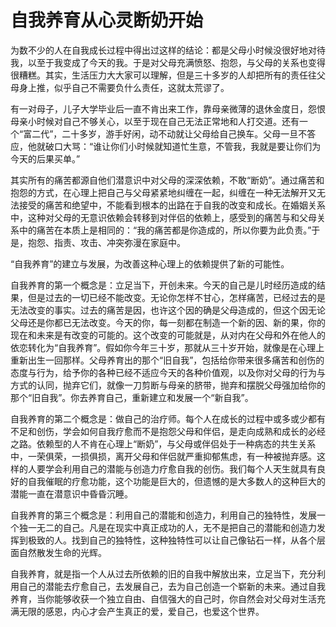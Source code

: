 # 自我养育从心灵断奶开始

为数不少的人在自我成长过程中得出过这样的结论：都是父母小时候没很好地对待我，以至于我变成了今天的我。于是对父母充满愤怒、抱怨，与父母的关系也变得很糟糕。其实，生活压力大大家可以理解，但是三十多岁的人却把所有的责任往父母身上推，似乎自己不需要负什么责任，这就太荒谬了。 

有一对母子，儿子大学毕业后一直不肯出来工作，靠母亲微薄的退休金度日，怨恨母亲小时候对自己不够关心，以至于现在自己无法正常地和人打交道。还有一个“富二代”，二十多岁，游手好闲，动不动就让父母给自己换车。父母一旦不答应，他就破口大骂：“谁让你们小时候就知道忙生意，不管我，我就是要让你们为今天的后果买单。” 

其实所有的痛苦都源自他们潜意识中对父母的深深依赖，不敢“断奶”。通过痛苦和抱怨的方式，在心理上把自己与父母紧紧地纠缠在一起，纠缠在一种无法解开又无法接受的痛苦和绝望中，不能看到根本的出路在于自我的改变和成长。在婚姻关系中，这种对父母的无意识依赖会转移到对伴侣的依赖上，感受到的痛苦与和父母关系中的痛苦在本质上是相同的：“我的痛苦都是你造成的，所以你要为此负责。”于是，抱怨、指责、攻击、冲突弥漫在家庭中。 

“自我养育”的建立与发展，为改善这种心理上的依赖提供了新的可能性。 

自我养育的第一个概念是：立足当下，开创未来。今天的自己是儿时经历造成的结果，但是过去的一切已经不能改变。无论你怎样不甘心，怎样痛苦，已经过去的是无法改变的事实。过去的痛苦是因，也许这个因的确是父母造成的，但这个因无论父母还是你都已无法改变。今天的你，每一刻都在制造一个新的因、新的果，你的现在和未来是有改变的可能的。这个改变的可能就是，从对内在父母和外在他人的依恋转化为“自我养育”。假如你今年三十岁，那就从三十岁开始，就像是在心理上重新出生一回那样。父母养育出的那个“旧自我”，包括给你带来很多痛苦和创伤的态度与行为，给予你的各种已经不适应今天的各种价值观，以及你对父母的行为与方式的认同，抛弃它们，就像一刀剪断与母亲的脐带，抛弃和摆脱父母强加给你的那个“旧自我”。你去养育自己，重新建立和发展一个“新自我”。 

自我养育的第二个概念是：做自己的治疗师。每个人在成长的过程中或多或少都有不足和创伤，学会如何自我疗愈而不是抱怨父母和伴侣，是走向成熟和成长的必经之路。依赖型的人不肯在心理上“断奶”，与父母或伴侣处于一种病态的共生关系中，一荣俱荣，一损俱损，离开父母和伴侣就严重抑郁焦虑，有一种被抛弃感。这样的人要学会利用自己的潜能与创造力疗愈自我的创伤。我们每个人天生就具有良好的自我催眠的疗愈功能，这个功能是巨大的，但遗憾的是大多数人的这种巨大的潜能一直在潜意识中昏昏沉睡。 

自我养育的第三个概念是：利用自己的潜能和创造力，利用自己的独特性，发展一个独一无二的自己。凡是在现实中真正成功的人，无不是把自己的潜能和创造力发挥到极致的人。找到自己的独特性，这种独特性可以让自己像钻石一样，从各个层面自然散发生命的光辉。 

自我养育，就是指一个人从过去所依赖的旧的自我中解放出来，立足当下，充分利用自己的潜能去疗愈自己，去发展自己，去为自己创造一个崭新的未来。通过自我养育，当你能够收获一个独立自由、自信强大的自己时，你自然会对父母对生活充满无限的感恩，内心才会产生真正的爱，爱自己，也爱这个世界。